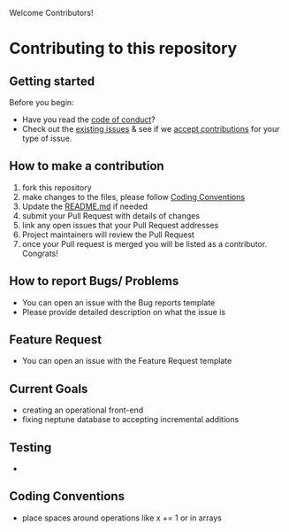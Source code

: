 Welcome Contributors! <!-- omit in toc -->
# Contributing to this repository <!-- omit in toc -->


## Getting started <!-- omit in toc -->

Before you begin:
- Have you read the [code of conduct](CODE_OF_CONDUCT.md)?
- Check out the [existing issues](https://github.com/ESIPFed/ubd-tool-remotedb/issues) & see if we [accept contributions](#types-of-contributions-memo) for your type of issue.

## How to make a contribution
1. fork this repository
2. make changes to the files, please follow [Coding Conventions](#Coding-Conventions)
3. Update the [README.md](README.md) if needed
4. submit your Pull Request with details of changes
5. link any open issues that your Pull Request addresses
6. Project maintainers will review the Pull Request
7. once your Pull request is merged you will be listed as a contributor. Congrats!


## How to report Bugs/ Problems
- You can open an issue with the Bug reports template
- Please provide detailed description on what the issue is 

## Feature Request
- You can open an issue with the Feature Request template 

## Current Goals
- creating an operational front-end
- fixing neptune database to accepting incremental additions

## Testing
- 

## Coding Conventions
- place spaces around operations like x += 1 or in arrays 
